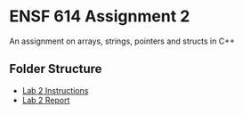# ENSF 614 Assignment 2    
An assignment on arrays, strings, pointers and structs in C++

## Folder Structure 
- [Lab 2 Instructions](https://github.com/StevenD24/ENSF-614-Lab-2/blob/main/ENSF%20614-Lab2%20Instructions%20-WINTER%202023.pdf)   
- [Lab 2 Report]()
